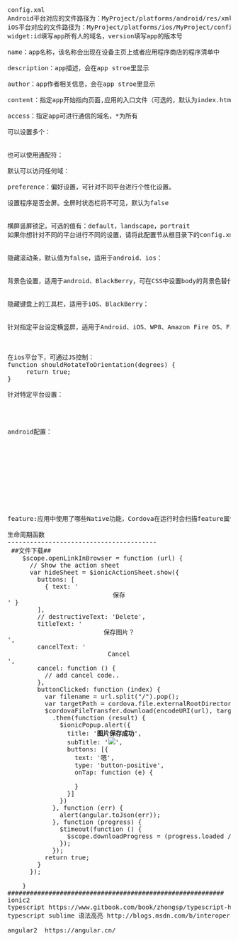 <pre>
config.xml
Android平台对应的文件路径为：MyProject/platforms/android/res/xml/config.xml
iOS平台对应的文件路径为：MyProject/platforms/ios/MyProject/config.xml
widget:id填写app所有人的域名，version填写app的版本号

name：app名称，该名称会出现在设备主页上或者应用程序商店的程序清单中

description：app描述，会在app stroe里显示

author：app作者相关信息，会在app stroe里显示

content：指定app开始指向页面,应用的入口文件（可选的，默认为index.html）

access：指定app可进行通信的域名，*为所有

可以设置多个： 
<access origin="http://example.com"/> 
<access origin="http://foobar.example.com"/> 
也可以使用通配符： 
<access origin="http://*.example.com"/> 
默认可以访问任何域： 
<access origin="*"/>
preference：偏好设置，可针对不同平台进行个性化设置。

设置程序是否全屏。全屏时状态栏将不可见，默认为false
<preference name="Fullscreen" value="true" />

横屏竖屏锁定。可选的值有：default，landscape，portrait
如果你想针对不同的平台进行不同的设置，请将此配置节从根目录下的config.xml中移除。
<preferencename="Orientation" value="landscape" />

隐藏滚动条，默认值为false，适用于android、ios：
<preference name="DisallowOverscroll" value="true"/>

背景色设置，适用于android、BlackBerry，可在CSS中设置body的背景色替代该方法且对所有平台都适用：
<preference name="BackgroundColor" value="0xff0000ff"/>

隐藏键盘上的工具栏，适用于iOS、BlackBerry：
<preference name="HideKeyboardFormAccessoryBar" value="true"/>

针对指定平台设定横竖屏，适用于Android、iOS、WP8、Amazon Fire OS、Firefox OS：
<platform name="android">
     <preference name="Orientation" value="sensorLandscape" />
</platform>
在ios平台下，可通过JS控制：
function shouldRotateToOrientation(degrees) {
     return true;
}

针对特定平台设置：
<platform name="android">
      <preference name="Fullscreen" value="true" />
</platform>

android配置：
<preference name="KeepRunning" value="false"/>
<preference name="LoadUrlTimeoutValue" value="10000"/>
<preference name="SplashScreen" value="mySplash"/>
<preference name="SplashScreenDelay" value="10000"/>
<preference name="InAppBrowserStorageEnabled" value="true"/>
<preference name="LoadingDialog" value="My Title,My Message"/>
<preference name="LoadingPageDialog" value="My Title,My Message"/>
<preference name="ErrorUrl" value="myErrorPage.html"/>
<preference name="ShowTitle" value="true"/>
<preference name="LogLevel" value="VERBOSE"/>
<preference name="AndroidLaunchMode" value="singleTop"/>
feature:应用中使用了哪些Native功能，Cordova在运行时会扫描feature属性就知道哪些Plugin是有效的。在执行cordova plugin add的时候会自动添加feature

生命周期函数
----------------------------------------
 ##文件下载##
    $scope.openLinkInBrowser = function (url) {
      // Show the action sheet
      var hideSheet = $ionicActionSheet.show({
        buttons: [
          { text: '<center>保存</center>' }
        ],
        // destructiveText: 'Delete',
        titleText: '<center>保存图片？</center>',
        cancelText: '<center>Cancel</center>',
        cancel: function () {
          // add cancel code..
        },
        buttonClicked: function (index) {
          var filename = url.split("/").pop();
          var targetPath = cordova.file.externalRootDirectory + "DCIM/" + filename;
          $cordovaFileTransfer.download(encodeURI(url), targetPath, {}, true)
            .then(function (result) {
              $ionicPopup.alert({
                title: '<b>图片保存成功</b>',
                subTitle: '<img src="img/hh.png">',
                buttons: [{
                  text: '嗯',
                  type: 'button-positive',
                  onTap: function (e) {

                  }
                }]
              })
            }, function (err) {
              alert(angular.toJson(err));
            }, function (progress) {
              $timeout(function () {
                $scope.downloadProgress = (progress.loaded / progress.total) * 100;
              });
            });
          return true;
        }
      });

    }
##########################################################
ionic2
typescript https://www.gitbook.com/book/zhongsp/typescript-handbook/details
typescript sublime 语法高亮 http://blogs.msdn.com/b/interoperability/archive/2012/10/01/sublime-text-vi-emacs-typescript-enabled.aspx

angular2  https://angular.cn/
</pre>
